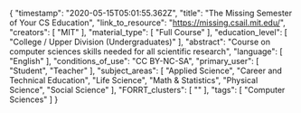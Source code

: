 {
    "timestamp": "2020-05-15T05:01:55.362Z",
    "title": "The Missing Semester of Your CS Education",
    "link_to_resource": "https://missing.csail.mit.edu/",
    "creators": [
        "MIT"
    ],
    "material_type": [
        "Full Course"
    ],
    "education_level": [
        "College / Upper Division (Undergraduates)"
    ],
    "abstract": "Course on computer sciences skills needed for all scientific research",
    "language": [
        "English"
    ],
    "conditions_of_use": "CC BY-NC-SA",
    "primary_user": [
        "Student",
        "Teacher"
    ],
    "subject_areas": [
        "Applied Science",
        "Career and Technical Education",
        "Life Science",
        "Math & Statistics",
        "Physical Science",
        "Social Science"
    ],
    "FORRT_clusters": [
        ""
    ],
    "tags": [
        "Computer Sciences"
    ]
}